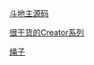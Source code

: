 
[斗地主源码](https://github.com/tinyshu/ddz_game)

[很干货的Creator系列](https://me.csdn.net/zzx023)

[绳子](https://github.com/dreamLXW/Cocos_CoilTheRope)
